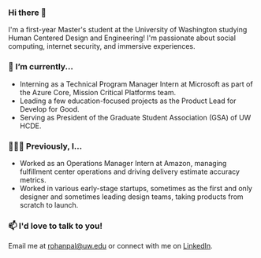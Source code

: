 ### Hi there 👋

<!--
**rohanpaldesign/rohanpaldesign** is a ✨ _special_ ✨ repository because its `README.md` (this file) appears on your GitHub profile.

Here are some ideas to get you started:

- 🔭 I’m currently working on ...
- 🌱 I’m currently learning ...
- 👯 I’m looking to collaborate on ...
- 🤔 I’m looking for help with ...
- 💬 Ask me about ...
- 📫 How to reach me: ...
- 😄 Pronouns: ...
- ⚡ Fun fact: ...
-->


I'm a first-year Master's student at the University of Washington studying Human Centered Design and Engineering! I'm passionate about social computing, internet security, and immersive experiences.

### 🌱 I’m currently...
- Interning as a Technical Program Manager Intern at Microsoft as part of the Azure Core, Mission Critical Platforms team.
- Leading a few education-focused projects as the Product Lead for Develop for Good.
- Serving as President of the Graduate Student Association (GSA) of UW HCDE.

### 👩🏻‍💻 Previously, I...
- Worked as an Operations Manager Intern at Amazon, managing fulfillment center operations and driving delivery estimate accuracy metrics.
- Worked in various early-stage startups, sometimes as the first and only designer and sometimes leading design teams, taking products from scratch to launch.

### 📫 I'd love to talk to you!
Email me at [rohanpal@uw.edu](mailto:rohanpal@uw.edu) or connect with me on [LinkedIn](https://linkedin.com/in/rohanpal).
